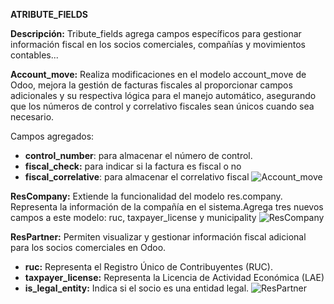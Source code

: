 **ATRIBUTE_FIELDS**

**Descripción:** Tribute_fields agrega campos específicos para gestionar información fiscal en los socios comerciales, compañías y movimientos contables...

**Account_move:** Realiza modificaciones en el modelo account_move de Odoo, mejora la gestión de facturas fiscales al proporcionar campos adicionales y su respectiva lógica para el manejo automático, asegurando que los números de control y correlativo fiscales sean únicos cuando sea necesario.

Campos agregados:

- **control_number**: para almacenar el número de control.
- **fiscal_check:** para indicar si la factura es fiscal o no
- **fiscal_correlative**: para almacenar el correlativo fiscal
![Account_move](https://github.com/3D-Vision-C-A/tribute_fields/assets/96964600/df9c3f51-d047-4d50-82c7-e4a76707d560)

**ResCompany:** Extiende la funcionalidad del modelo res.company. Representa la información de la compañía en el sistema.Agrega tres nuevos campos a este modelo: ruc, taxpayer_license y municipality
![ResCompany](https://github.com/3D-Vision-C-A/tribute_fields/assets/96964600/b35bb1c1-225c-4110-a6db-6f9efe183776)

**ResPartner:** Permiten visualizar y gestionar información fiscal adicional para los socios comerciales en Odoo.

- **ruc:** Representa el Registro Único de Contribuyentes (RUC).
- **taxpayer_license:** Representa la Licencia de Actividad Económica (LAE)
- **is_legal_entity:** Indica si el socio es una entidad legal.
![ResPartner](https://github.com/3D-Vision-C-A/tribute_fields/assets/96964600/ae287eb3-a784-471b-a09c-fc2b900b8b58)

